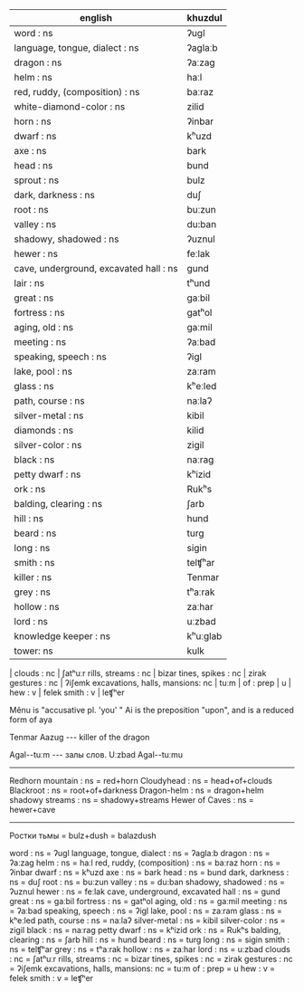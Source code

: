  english | khuzdul
----- | ---------
word : ns | ʔugl
language, tongue, dialect : ns | ʔaglaːb
dragon : ns | ʔaːzag
helm : ns | haːl
red, ruddy, (composition) : ns |  baːraz
white-diamond-color : ns |  zilid
horn : ns |  ʔinbar
dwarf : ns |  kʰuzd
axe : ns |  bark
head : ns |  bund
sprout : ns | bulz
dark, darkness : ns |  duʃ
root : ns |  buːzun
valley : ns | du:ban
shadowy, shadowed : ns | ʔuznul
hewer : ns | feːlak
cave, underground, excavated hall : ns | gund
lair : ns | tʰund
great : ns | gaːbil
fortress : ns | gatʰol
aging, old : ns | gaːmil
meeting : ns | ʔaːbad
speaking, speech : ns | ʔigl
lake, pool : ns | zaːram
glass : ns | kʰeːled
path, course : ns | naːlaʔ
silver-metal : ns | kibil
diamonds : ns | kilid
silver-color : ns | zigil
black : ns | naːrag
petty dwarf : ns |  kʰizid
ork : ns |  Rukʰs
balding, clearing : ns | ʃarb
hill : ns | hund
beard : ns | turg
long : ns | sigin
smith : ns | telʧʰar
killer : ns | Tenmar
grey : ns | tʰaːrak
hollow : ns | zaːhar
lord : ns | uːzbad
knowledge keeper : ns | kʰuːglab
tower:  ns | kulk
|
clouds : nc |  ʃatʰuːr
rills, streams : nc | bizar
tines, spikes : nc | zirak
gestures : nc | ʔiʃemk
excavations, halls, mansions: nc | tuːm
|
of : prep |  u
|
hew : v | felek
smith : v | leʧʰer


Mênu is "accusative pl. 'you' "
Ai is the preposition "upon", and is a reduced form of aya

Tenmar Aazug --- killer of the dragon

Agal--tuːm --- залы слов.
Uːzbad Agal--tuːmu



--------------------------
Redhorn mountain : ns = red+horn
Cloudyhead : ns = head+of+clouds
Blackroot : ns = root+of+darkness
Dragon-helm : ns = dragon+helm
shadowy streams : ns = shadowy+streams
Hewer of Caves : ns = hewer+cave

-----------------------
Ростки тьмы = bulz+dush = balazdush


word : ns = ʔugl
language, tongue, dialect : ns = ʔaglaːb
dragon : ns = ʔaːzag
helm : ns = haːl
red, ruddy, (composition) : ns =  baːraz
horn : ns =  ʔinbar
dwarf : ns =  kʰuzd
axe : ns =  bark
head : ns =  bund
dark, darkness : ns =  duʃ
root : ns =  buːzun
valley : ns = du:ban
shadowy, shadowed : ns = ʔuznul
hewer : ns = feːlak
cave, underground, excavated hall : ns = gund
great : ns = gaːbil
fortress : ns = gatʰol
aging, old : ns = gaːmil
meeting : ns = ʔaːbad
speaking, speech : ns = ʔigl
lake, pool : ns = zaːram
glass : ns = kʰeːled
path, course : ns = naːlaʔ
silver-metal : ns = kibil
silver-color : ns = zigil
black : ns = naːrag
petty dwarf : ns =  kʰizid
ork : ns =  Rukʰs
balding, clearing : ns = ʃarb
hill : ns = hund
beard : ns = turg
long : ns = sigin
smith : ns = telʧʰar
grey : ns = tʰaːrak
hollow : ns = zaːhar
lord : ns = uːzbad
clouds : nc =  ʃatʰuːr
rills, streams : nc = bizar
tines, spikes : nc = zirak
gestures : nc = ʔiʃemk
excavations, halls, mansions: nc = tuːm
of : prep =  u
hew : v = felek
smith : v = leʧʰer

